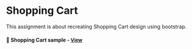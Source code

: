 
# Shopping Cart

This assignment is about recreating Shopping Cart design using bootstrap.

<h4>🔹 Shopping Cart sample - <a href="https://simonakom.github.io/shopping-cart/shopping-cart.html" style="font-size:small;">View</a><h4>
